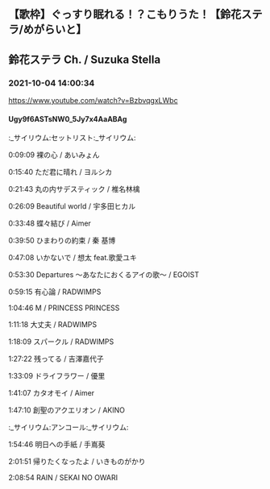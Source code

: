## 【歌枠】ぐっすり眠れる！？こもりうた！【鈴花ステラ/めがらいと】
## 鈴花ステラ Ch. / Suzuka Stella
### 2021-10-04 14:00:34
https://www.youtube.com/watch?v=BzbvqgxLWbc
#### Ugy9f6ASTsNW0_5Jy7x4AaABAg
:_サイリウム:セットリスト:_サイリウム:

0:09:09 裸の心 / あいみょん

0:15:40 ただ君に晴れ / ヨルシカ

0:21:43 丸の内サデスティック / 椎名林檎

0:26:09 Beautiful world / 宇多田ヒカル

0:33:48 蝶々結び / Aimer

0:39:50 ひまわりの約束 / 秦 基博

0:47:08 いかないで / 想太 feat.歌愛ユキ

0:53:30 Departures ～あなたにおくるアイの歌～ / EGOIST

0:59:15 有心論 / RADWIMPS

1:04:46 M / PRINCESS PRINCESS

1:11:18 大丈夫 / RADWIMPS

1:18:09 スパークル / RADWIMPS

1:27:22 残ってる / 吉澤嘉代子

1:33:09 ドライフラワー / 優里

1:41:07 カタオモイ / Aimer

1:47:10 創聖のアクエリオン / AKINO



:_サイリウム:アンコール:_サイリウム:

1:54:46 明日への手紙 / 手嶌葵

2:01:51 帰りたくなったよ / いきものがかり

2:08:54 RAIN / SEKAI NO OWARI

